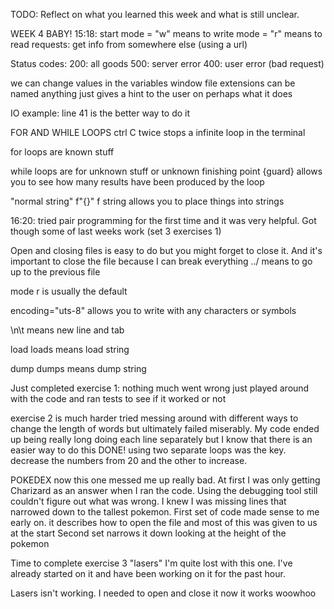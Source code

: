 TODO: Reflect on what you learned this week and what is still unclear.

WEEK 4 BABY!
15:18: start
mode = "w" means to write
mode = "r" means to read
requests: get info from somewhere else (using a url)

Status codes:
200: all goods
500: server error
400: user error (bad request)

we can change values in the variables window
file extensions can be named anything just gives a hint to the user on perhaps what it does

IO example: line 41 is the better way to do it

FOR AND WHILE LOOPS
ctrl C twice stops a infinite loop in the terminal

for loops are known stuff

while loops are for unknown stuff or unknown finishing point
{guard} allows you to see how many results have been produced by the loop

"normal string"
f"{}"
f string allows you to place things into strings

16:20: tried pair programming for the first time and it was very helpful. Got though some of last weeks work (set 3 exercises 1)

Open and closing files is easy to do but you might forget to close it. And it's important to close the file because I can break everything
../ means to go up to the previous file

mode r is usually the default

encoding="uts-8" allows you to write with any characters or symbols

\n\t means new line and tab

load
loads means load string

dump
dumps means dump string

Just completed exercise 1: nothing much went wrong just played around with the code and ran tests to see if it worked or not

exercise 2 is much harder tried messing around with different ways to change the length of words but ultimately failed miserably.
My code ended up being really long doing each line separately but I know that there is an easier way to do this
DONE! using two separate loops was the key. decrease the numbers from 20 and the other to increase.

POKEDEX now this one messed me up really bad.
At first I was only getting Charizard as an answer when I ran the code. Using the debugging tool still couldn't figure out what was wrong. I knew I was missing lines that narrowed down to the tallest pokemon.
First set of code made sense to me early on. it describes how to open the file and most of this was given to us at the start
Second set narrows it down looking at the height of the pokemon

Time to complete exercise 3 "lasers" I'm quite lost with this one. I've already started on it and have been working on it for the past hour.

Lasers isn't working. I needed to open and close it now it works woowhoo
